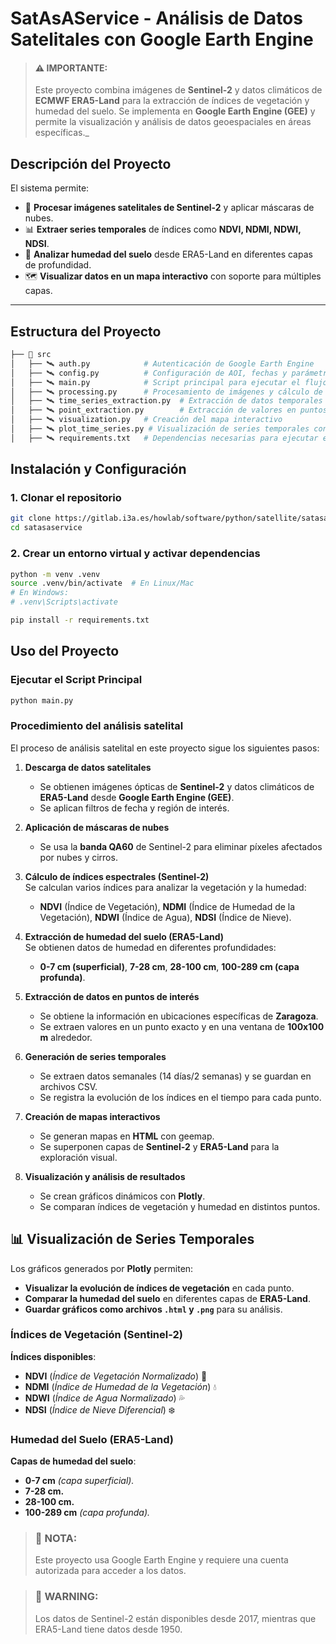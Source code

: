# SatAsAService - Análisis de Datos Satelitales con Google Earth Engine

> #### ⚠️ IMPORTANTE:
> Este proyecto combina imágenes de **Sentinel-2** y datos climáticos de **ECMWF ERA5-Land** para la extracción de índices de vegetación y humedad del suelo. Se implementa en **Google Earth Engine (GEE)** y permite la visualización y análisis de datos geoespaciales en áreas específicas._

## **Descripción del Proyecto**
El sistema permite:
- 📡 **Procesar imágenes satelitales de Sentinel-2** y aplicar máscaras de nubes.
- 📊 **Extraer series temporales** de índices como **NDVI, NDMI, NDWI, NDSI**.
- 🌱 **Analizar humedad del suelo** desde ERA5-Land en diferentes capas de profundidad.
- 🗺️ **Visualizar datos en un mapa interactivo** con soporte para múltiples capas.

---

## **Estructura del Proyecto**
```bash
├── 📂 src
│   ├── 🛰️ auth.py            # Autenticación de Google Earth Engine
│   ├── 🛰️ config.py          # Configuración de AOI, fechas y parámetros de visualización
│   ├── 🛰️ main.py            # Script principal para ejecutar el flujo completo
│   ├── 🛰️ processing.py      # Procesamiento de imágenes y cálculo de índices
│   ├── 🛰️ time_series_extraction.py  # Extracción de datos temporales
│   ├── 🛰️ point_extraction.py        # Extracción de valores en puntos específicos
│   ├── 🛰️ visualization.py   # Creación del mapa interactivo
│   ├── 🛰️ plot_time_series.py # Visualización de series temporales con Plotly
│   ├── 🛰️ requirements.txt   # Dependencias necesarias para ejecutar el proyecto
```

## **Instalación y Configuración**
### **1. Clonar el repositorio**
```bash
git clone https://gitlab.i3a.es/howlab/software/python/satellite/satasaservice.git
cd satasaservice
```
### **2. Crear un entorno virtual y activar dependencias**
```bash
python -m venv .venv
source .venv/bin/activate  # En Linux/Mac
# En Windows:
# .venv\Scripts\activate

pip install -r requirements.txt
```

## Uso del Proyecto

### Ejecutar el Script Principal
```bash
python main.py
```

### Procedimiento del análisis satelital

El proceso de análisis satelital en este proyecto sigue los siguientes pasos:

1. **Descarga de datos satelitales**  
   - Se obtienen imágenes ópticas de **Sentinel-2** y datos climáticos de **ERA5-Land** desde **Google Earth Engine (GEE)**.  
   - Se aplican filtros de fecha y región de interés.

2. **Aplicación de máscaras de nubes**  
   - Se usa la **banda QA60** de Sentinel-2 para eliminar píxeles afectados por nubes y cirros.

3. **Cálculo de índices espectrales (Sentinel-2)**  
   Se calculan varios índices para analizar la vegetación y la humedad:
   - **NDVI** (Índice de Vegetación), **NDMI** (Índice de Humedad de la Vegetación), **NDWI** (Índice de Agua), **NDSI** (Índice de Nieve).

4. **Extracción de humedad del suelo (ERA5-Land)**  
   Se obtienen datos de humedad en diferentes profundidades:
   - **0-7 cm (superficial)**, **7-28 cm**, **28-100 cm**, **100-289 cm (capa profunda)**.

5. **Extracción de datos en puntos de interés**  
   - Se obtiene la información en ubicaciones específicas de **Zaragoza**.  
   - Se extraen valores en un punto exacto y en una ventana de **100x100 m** alrededor.  

6. **Generación de series temporales**  
   - Se extraen datos semanales (14 días/2 semanas) y se guardan en archivos CSV.  
   - Se registra la evolución de los índices en el tiempo para cada punto.

7. **Creación de mapas interactivos**  
   - Se generan mapas en **HTML** con geemap.  
   - Se superponen capas de **Sentinel-2** y **ERA5-Land** para la exploración visual.

8. **Visualización y análisis de resultados**  
   - Se crean gráficos dinámicos con **Plotly**.  
   - Se comparan índices de vegetación y humedad en distintos puntos.

## 📊 **Visualización de Series Temporales**
Los gráficos generados por **Plotly** permiten:

- **Visualizar la evolución de índices de vegetación** en cada punto.
- **Comparar la humedad del suelo** en diferentes capas de **ERA5-Land**.
- **Guardar gráficos como archivos `.html` y `.png`** para su análisis.

### **Índices de Vegetación (Sentinel-2)**
**Índices disponibles**:
- **NDVI** (*Índice de Vegetación Normalizado*) 🌿
- **NDMI** (*Índice de Humedad de la Vegetación*) 💧
- **NDWI** (*Índice de Agua Normalizado*) 💦
- **NDSI** (*Índice de Nieve Diferencial*) ❄️

### **Humedad del Suelo (ERA5-Land)**
**Capas de humedad del suelo**:
- **0-7 cm** *(capa superficial).*
- **7-28 cm.**
- **28-100 cm.**
- **100-289 cm** *(capa profunda).*

> ### 📝 NOTA:
> Este proyecto usa Google Earth Engine y requiere una cuenta autorizada para acceder a los datos.

> ### 🚨 WARNING:
> Los datos de Sentinel-2 están disponibles desde 2017, mientras que ERA5-Land tiene datos desde 1950.